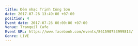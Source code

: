 ```yaml
---
title: Đêm nhạc Trịnh Công Sơn
date: 2017-07-26 13:49:00 +07:00
position: 4
Event date: 2017-07-26 00:00:00 +07:00
Venue: Tranquil Cafe
Event URL: https://www.facebook.com/events/861590753999813/
Genre: LIVE
---
```



